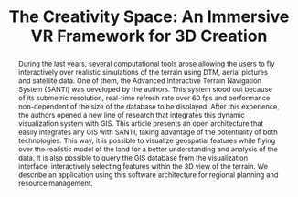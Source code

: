 ---
layout: publication
code: 2005-CAD-creativity_space
title: "The Creativity Space: An Immersive VR Framework for 3D Creation"
authors: Luis Hernández, Javier Taibo, Alberto Jaspe-Villanueva, Rocío Mihura-Lopez, David Blanco, Rubén López, and Antonio Seoane
year: 2005
type: Conference Paper
conference: Japan-Korea CAD/CAM Workshop 2005
abstract: "During the last years, several computational tools arose allowing the users to fly interactively over realistic simulations of the terrain using DTM, aerial pictures and satellite data. One of them, the Advanced Interactive Terrain Navigation System (SANTI) was developed by the authors. This system stood out because of its submetric resolution, real-time refresh rate over 60 fps and performance non-dependent of the size of the database to be displayed. After this experience, the authors opened a new line of research that integrates this dynamic visualization system with GIS. This article presents an open architecture that easily integrates any GIS with SANTI, taking advantage of the potentiality of both technologies. This way, it is possible to visualize geospatial features while flying over the realistic model of the land for a better understanding and analysis of the data. It is also possible to query the GIS database from the visualization interface, interactively selecting features within the 3D view of the terrain. We describe an application using this software architecture for regional planning and resource management."
projects: 
 - Virtual Reality 
no_teaser: true
bibtex: "@InProceedings{Hernandez:2005:CSI,\n
  title={The Creativity Space: An Immersive VR Framework for 3D Creation},\n
  author={Luis Hern{\\'a}ndez and Javier Taibo and Alberto Jaspe-Villanueva and Roc{\\'i}o Mihura\n and David Blanco and Rub{\\'e}n L{\\'o}pez and Antonio Seoane},\n
  booktitle={Proc. Digital Engineering Workshop, 5th Japan-Korea CAD/CAM Workshop},\n
  pages={18--21},\n
  year={2005},\n
}" 

---